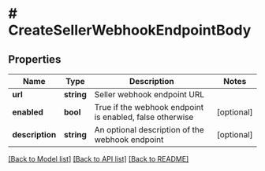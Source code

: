 # # CreateSellerWebhookEndpointBody

## Properties

Name | Type | Description | Notes
------------ | ------------- | ------------- | -------------
**url** | **string** | Seller webhook endpoint URL |
**enabled** | **bool** | True if the webhook endpoint is enabled, false otherwise | [optional]
**description** | **string** | An optional description of the webhook endpoint | [optional]

[[Back to Model list]](../../README.md#models) [[Back to API list]](../../README.md#endpoints) [[Back to README]](../../README.md)
